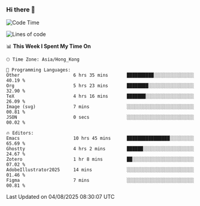 ### Hi there 👋

<!--
**nicehiro/nicehiro** is a ✨ _special_ ✨ repository because its `README.md` (this file) appears on your GitHub profile.

Here are some ideas to get you started:

- 🔭 I’m currently working on ...
- 🌱 I’m currently learning ...
- 👯 I’m looking to collaborate on ...
- 🤔 I’m looking for help with ...
- 💬 Ask me about ...
- 📫 How to reach me: ...
- 😄 Pronouns: ...
- ⚡ Fun fact: ...
-->

<!--START_SECTION:waka-->
![Code Time](http://img.shields.io/badge/Code%20Time-859%20hrs%2059%20mins-blue)

![Lines of code](https://img.shields.io/badge/From%20Hello%20World%20I%27ve%20Written-1.7%20million%20lines%20of%20code-blue)

📊 **This Week I Spent My Time On** 

```text
🕑︎ Time Zone: Asia/Hong_Kong

💬 Programming Languages: 
Other                    6 hrs 35 mins       ██████████░░░░░░░░░░░░░░░   40.19 % 
Org                      5 hrs 23 mins       ████████░░░░░░░░░░░░░░░░░   32.90 % 
TeX                      4 hrs 16 mins       ███████░░░░░░░░░░░░░░░░░░   26.09 % 
Image (svg)              7 mins              ░░░░░░░░░░░░░░░░░░░░░░░░░   00.81 % 
JSON                     0 secs              ░░░░░░░░░░░░░░░░░░░░░░░░░   00.02 % 

🔥 Editors: 
Emacs                    10 hrs 45 mins      ████████████████░░░░░░░░░   65.69 % 
Ghostty                  4 hrs 2 mins        ██████░░░░░░░░░░░░░░░░░░░   24.67 % 
Zotero                   1 hr 8 mins         ██░░░░░░░░░░░░░░░░░░░░░░░   07.02 % 
AdobeIllustrator2025     14 mins             ░░░░░░░░░░░░░░░░░░░░░░░░░   01.46 % 
Figma                    7 mins              ░░░░░░░░░░░░░░░░░░░░░░░░░   00.81 % 
```


 Last Updated on 04/08/2025 08:30:07 UTC
<!--END_SECTION:waka-->
